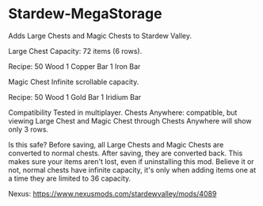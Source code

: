 # Stardew-MegaStorage

Adds Large Chests and Magic Chests to Stardew Valley.

Large Chest
Capacity: 72 items (6 rows).

Recipe:
50 Wood
1 Copper Bar
1 Iron Bar
 
Magic Chest
Infinite scrollable capacity.

Recipe:
50 Wood
1 Gold Bar
1 Iridium Bar

Compatibility
Tested in multiplayer. 
Chests Anywhere: compatible, but viewing Large Chest and Magic Chest through Chests Anywhere will show only 3 rows.

Is this safe?
Before saving, all Large Chests and Magic Chests are converted to normal chests. After saving, they are converted back. This makes sure your items aren't lost, even if uninstalling this mod. Believe it or not, normal chests have infinite capacity, it's only when adding items one at a time they are limited to 36 capacity.

Nexus: https://www.nexusmods.com/stardewvalley/mods/4089
